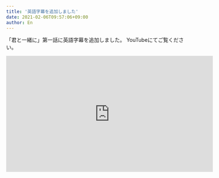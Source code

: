```yaml
---
title: '英語字幕を追加しました'
date: 2021-02-06T09:57:06+09:00
author: En
---
```


「君と一緒に」第一話に英語字幕を追加しました。
YouTubeにてご覧ください。

<iframe width="560" height="315" src="https://www.youtube.com/embed/QQpJZVISf_U" frameborder="0" allow="accelerometer; autoplay; clipboard-write; encrypted-media; gyroscope; picture-in-picture" allowfullscreen></iframe>

